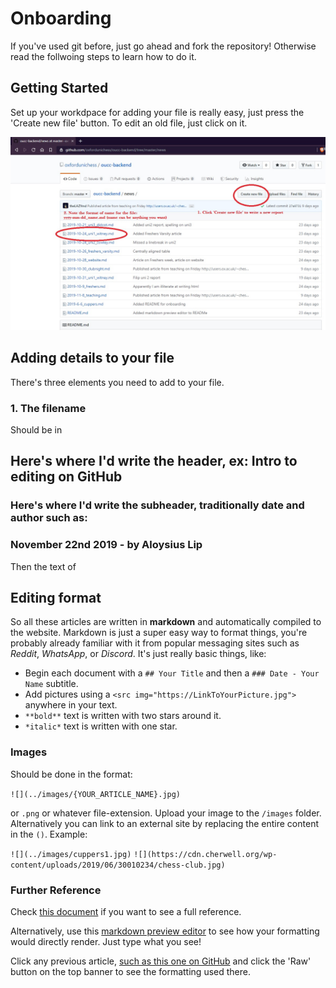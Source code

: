 # Onboarding

If you've used git before, just go ahead and fork the repository! Otherwise read the follwoing steps to learn how to do it.

## Getting Started

Set up your workdpace for adding your file is really easy, just press the 'Create new file' button. To edit an old file, just click on it.

![](../onboarding/getting-started.jpg)

## Adding details to your file

There's three elements you need to add to your file.

### 1. The filename

Should be in 

## Here's where I'd write the header, ex: Intro to editing on GitHub

### Here's where I'd write the subheader, traditionally date and author such as:
### November 22nd 2019 - by Aloysius Lip

Then the text of 

## Editing format

So all these articles are written in **markdown** and automatically compiled to the website. Markdown is just a super easy way to format things, you're probably already familiar with it from popular messaging sites such as *Reddit*, *WhatsApp*, or *Discord*. It's just really basic things, like:

- Begin each document with a `## Your Title` and then a `### Date - Your Name` subtitle.
- Add pictures using a `<src img="https://LinkToYourPicture.jpg">` anywhere in your text.
- `**bold**` text is written with two stars around it.
- `*italic*` text is written with one star.

### Images

Should be done in the format:

`![](../images/{YOUR_ARTICLE_NAME}.jpg)`

or `.png` or whatever file-extension. Upload your image to the `/images` folder. Alternatively you can link to an external site by replacing the entire content in the `()`. Example:

`![](../images/cuppers1.jpg)`
`![](https://cdn.cherwell.org/wp-content/uploads/2019/06/30010234/chess-club.jpg)`

### Further Reference

Check [this document](https://github.com/adam-p/markdown-here/wiki/Markdown-Cheatsheet) if you want to see a full reference.

Alternatively, use this [markdown preview editor](https://stackedit.io/app) to see how your formatting would directly render. Just type what you see!

Click any previous article, [such as this one on GitHub](https://github.com/oxfordunichess/oucc-backend/blob/master/news/2019-10-28_website.md) and click the 'Raw' button on the top banner to see the formatting used there.